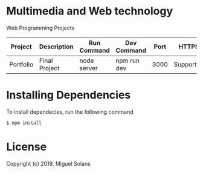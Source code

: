 # 	Multimedia and Web technology
Web Programming Projects

| Project       | Description    |Run Command   | Dev Command | Port      | HTTPS    |
| ------------- | -------------- |------------- | ----------- | --------- | -------- |
| Portfolio     | Final Project  | node server  | npm run dev | 3000      | Supported

# Installing Dependencies

To install dependecies, run the following command

`$ npm install` 

# License
Copyright (c) 2019, Miguel Solans

